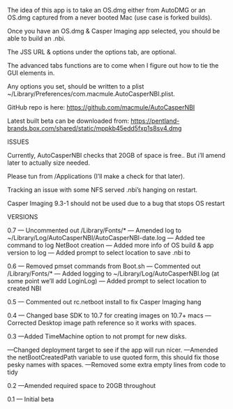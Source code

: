 
The idea of this app is to take an OS.dmg either from AutoDMG or an OS.dmg captured from a never booted Mac (use case is forked builds).

Once you have an OS.dmg & Casper Imaging app selected, you should be able to build an .nbi.

The JSS URL & options under the options tab, are optional.

The advanced tabs functions are to come when I figure out how to tie the GUI elements in.

Any options you set, should be written to a plist ~/Library/Preferences/com.macmule.AutoCasperNBI.plist.

GitHub repo is here: https://github.com/macmule/AutoCasperNBI

Latest built beta can be downloaded from:  https://pentland-brands.box.com/shared/static/mppkb45edd5fxp1s8sv4.dmg

ISSUES

Currently, AutoCasperNBI checks that 20GB of space is free.. But i’ll amend later to actually size needed.

Please tun from /Applications (I’ll make a check for that later).

Tracking an issue with some NFS served .nbi’s hanging on restart.

Casper Imaging 9.3-1 should not be used due to a bug that stops OS restart

VERSIONS

0.7
— Uncommented out /Library/Fonts/*
— Amended log to ~/Library/Log/AutoCasperNBI/AutoCasperNBI-date.log
— Added tee command to log NetBoot creation
— Added more info of OS build & app version to log
— Added prompt to select location to save .nbi to

0.6
— Removed pmset commands from Boot.sh
— Commented out /Library/Fonts/*
— Added logging to ~/Library/Log/AutoCasperNBI.log (at some point we’ll add LoginLog)
— Added prompt to select location to created NBI

0.5 
— Commented out rc.netboot install to fix Casper Imaging hang

0.4
— Changed base SDK to 10.7 for creating images on 10.7+ macs
— Corrected Desktop image path reference so it works with spaces.

0.3
—Added TimeMachine option to not prompt for new disks.

—Changed deployment target to see if the app will run nicer.
—Amended the netBootCreatedPath variable to use quoted form, this should fix those pesky names with spaces.
—Removed some extra empty lines from code to tidy

0.2
—Amended required space to 20GB throughout

0.1
— Initial beta
